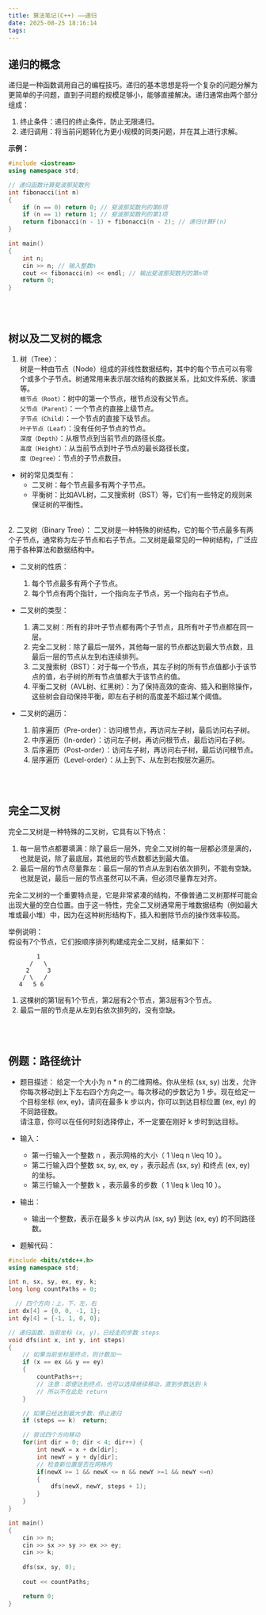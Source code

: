 ```yaml
---
title: 算法笔记(C++) ——递归
date: 2025-08-25 18:16:14
tags:
---
```



## 递归的概念
递归是一种函数调用自己的编程技巧。递归的基本思想是将一个复杂的问题分解为更简单的子问题，直到子问题的规模足够小，能够直接解决。递归通常由两个部分组成：
1. 终止条件：递归的终止条件，防止无限递归。
2. 递归调用：将当前问题转化为更小规模的同类问题，并在其上进行求解。  

__示例：__
```c++
#include <iostream>
using namespace std;

// 递归函数计算斐波那契数列
int fibonacci(int n) 
{
    if (n == 0) return 0; // 斐波那契数列的第0项
    if (n == 1) return 1; // 斐波那契数列的第1项
    return fibonacci(n - 1) + fibonacci(n - 2); // 递归计算F(n)
}

int main() 
{
    int n;
    cin >> n; // 输入整数n
    cout << fibonacci(n) << endl; // 输出斐波那契数列的第n项
    return 0;
}
```
  
<br><br>






## 树以及二叉树的概念
1. 树（Tree）：  
树是一种由节点（Node）组成的非线性数据结构，其中的每个节点可以有零个或多个子节点。树通常用来表示层次结构的数据关系，比如文件系统、家谱等。    
`根节点（Root）`：树中的第一个节点，根节点没有父节点。  
`父节点（Parent）`：一个节点的直接上级节点。  
`子节点（Child）`：一个节点的直接下级节点。  
`叶子节点（Leaf）`：没有任何子节点的节点。  
`深度（Depth）`：从根节点到当前节点的路径长度。  
`高度（Height）`：从当前节点到叶子节点的最长路径长度。  
`度（Degree）`：节点的子节点数目。

- 树的常见类型有：  
    - 二叉树：每个节点最多有两个子节点。
    -  平衡树：比如AVL树，二叉搜索树（BST）等，它们有一些特定的规则来保证树的平衡性。  
<br>
2. 二叉树（Binary Tree）：  
二叉树是一种特殊的树结构，它的每个节点最多有两个子节点，通常称为左子节点和右子节点。二叉树是最常见的一种树结构，广泛应用于各种算法和数据结构中。  

- 二叉树的性质：  
    1. 每个节点最多有两个子节点。  
    2. 每个节点有两个指针，一个指向左子节点，另一个指向右子节点。  

- 二叉树的类型：  
    1. 满二叉树：所有的非叶子节点都有两个子节点，且所有叶子节点都在同一层。  
    2. 完全二叉树：除了最后一层外，其他每一层的节点都达到最大节点数，且最后一层的节点从左到右连续排列。  
    3. 二叉搜索树（BST）：对于每一个节点，其左子树的所有节点值都小于该节点的值，右子树的所有节点值都大于该节点的值。  
    4. 平衡二叉树（AVL树、红黑树）：为了保持高效的查询、插入和删除操作，这些树会自动保持平衡，即左右子树的高度差不超过某个阈值。  

- 二叉树的遍历：  
    1. 前序遍历（Pre-order）：访问根节点，再访问左子树，最后访问右子树。
    2. 中序遍历（In-order）：访问左子树，再访问根节点，最后访问右子树。 
    3. 后序遍历（Post-order）：访问左子树，再访问右子树，最后访问根节点。
    4. 层序遍历（Level-order）：从上到下、从左到右按层次遍历。  

  
<br><br>







## 完全二叉树
完全二叉树是一种特殊的二叉树，它具有以下特点：
1. 每一层节点都要填满：除了最后一层外，完全二叉树的每一层都必须是满的，也就是说，除了最底层，其他层的节点数都达到最大值。  
2. 最后一层的节点尽量靠左：最后一层的节点从左到右依次排列，不能有空缺。也就是说，最后一层的节点虽然可以不满，但必须尽量靠左对齐。  

完全二叉树的一个重要特点是，它是非常紧凑的结构，不像普通二叉树那样可能会出现大量的空白位置。由于这一特性，完全二叉树通常用于堆数据结构（例如最大堆或最小堆）中，因为在这种树形结构下，插入和删除节点的操作效率较高。

举例说明：  
假设有7个节点，它们按顺序排列构建成完全二叉树，结果如下：
```
        1
      /   \
     2     3
    / \   / 
   4   5 6   
```
1. 这棵树的第1层有1个节点，第2层有2个节点，第3层有3个节点。
2. 最后一层的节点是从左到右依次排列的，没有空缺。  

  
<br><br>








## 例题：路径统计
- 题目描述：
给定一个大小为 n * n 的二维网格。你从坐标 (sx, sy) 出发，允许你每次移动到上下左右四个方向之一。每次移动的步数记为 1 步。现在给定一个目标坐标 (ex, ey)，请问在最多  k  步以内，你可以到达目标位置 (ex, ey) 的不同路径数。  
请注意，你可以在任何时刻选择停止，不一定要在刚好  k  步时到达目标。
- 输入：
    - 第一行输入一个整数  n ，表示网格的大小（ 1 \leq n \leq 10 ）。
    - 第二行输入四个整数  sx, sy, ex, ey ，表示起点 (sx, sy) 和终点 (ex, ey) 的坐标。
    - 第三行输入一个整数  k ，表示最多的步数（ 1 \leq k \leq 10 ）。
- 输出：  
    - 输出一个整数，表示在最多  k  步以内从 (sx, sy) 到达 (ex, ey) 的不同路径数。

- 题解代码：
```c++
#include <bits/stdc++.h>
using namespace std;

int n, sx, sy, ex, ey, k;
long long countPaths = 0;

  // 四个方向：上，下，左，右
int dx[4] = {0, 0, -1, 1};
int dy[4] = {-1, 1, 0, 0};

// 递归函数，当前坐标 (x, y)，已经走的步数 steps
void dfs(int x, int y, int steps) 
{
    // 如果当前坐标是终点，则计数加一
    if (x == ex && y == ey) 
    {
        countPaths++;
        // 注意：即使达到终点，也可以选择继续移动，直到步数达到 k
        // 所以不在此处 return
    }

    // 如果已经达到最大步数，停止递归
    if (steps == k)  return;

    // 尝试四个方向移动
    for(int dir = 0; dir < 4; dir++) {
        int newX = x + dx[dir];
        int newY = y + dy[dir];
        // 检查新位置是否在网格内
        if(newX >= 1 && newX <= n && newY >=1 && newY <=n) 
        {
            dfs(newX, newY, steps + 1);
        }
    }
}

int main()
{
    cin >> n;
    cin >> sx >> sy >> ex >> ey;
    cin >> k;
    
    dfs(sx, sy, 0);
    
    cout << countPaths;

    return 0;
}
```